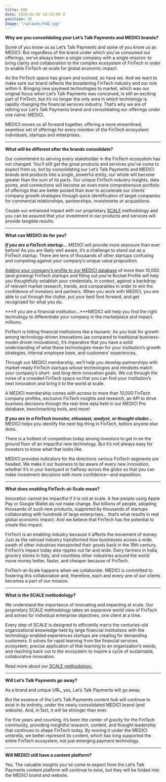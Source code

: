 ```yaml
---
title: FAQ
date: 2018-01-02 12:13:00 Z
position: 20
Image: "/uploads/FAQ.jpg"
---
```


**Why are you consolidating your Let’s Talk Payments and MEDICI brands?**

Some of you know us as Let’s Talk Payments and some of you know us as MEDICI. But regardless of the brand under which you’ve consumed our offerings, we’ve always been a single company with a single mission: to bring clarity and collaboration to the complex ecosystem of FinTech in order to enable FinTech-at-scale for global economic impact.

As the FinTech space has grown and evolved, so have we. And we want to make sure our brand reflects the broadening FinTech industry and our role within it. Bringing new payment technologies to market, which was our original focus when Let’s Talk Payments was conceived, is still an exciting part of FinTech, but it’s no longer the only area in which technology is rapidly changing the financial services industry. That’s why we are of retiring our Let’s Talk Payments brand and consolidating our offerings under one name: MEDICI.

MEDICI moves us all forward together, offering a more streamlined, seamless set of offerings for every member of the FinTech ecosystem: individuals, startups and enterprises.

---

**What will be different after the brands consolidate?**

Our commitment to serving every stakeholder in the FinTech ecosystem has not changed. You’ll still get the great products and services you’ve come to expect from us, but by consolidating our Let’s Talk Payments and MEDICI brands and products into a single, powerful entity, our whole will become greater than the sum of its parts. Our unique FinTech industry insights, data points, and connections will become an even more comprehensive portfolio of offerings that are better poised than ever to accelerate our clients’ company growth strategies through quick identification of target companies for commercial relationships, partnerships, investments or acquisitions.

Couple our enhanced impact with our proprietary [SCALE](/fintech-at-scale/) methodology and you can be assured that your investment in our products and services will provide tangible results.

---

**What can MEDICI do for you?**

***If you are a FinTech startup…*** MEDICI will provide more exposure than ever before!
As you are likely well aware, it’s a challenge to stand out as a FinTech startup. There are tens of thousands of other startups confusing and competing against your company’s unique value proposition.

[Adding your company’s profile to our MEDICI database](/users/sign_up) of more than 10,000 (and growing) FinTech startups and filling out you’re Rocket Profile will help you thoughtfully establish your credentials, in context, against a backdrop of relevant market research, trends, and comparables in order to win the confidence of investors and partners. When you work with MEDICI, you are able to cut through the clutter, put your best foot forward, and get recognized for what you do.

***If you are a financial institution…***MEDICI will help you find the right technology to differentiate your company in the marketplace and impact millions.

FinTech is hitting financial institutions like a tsunami. As you look for growth among technology-driven innovations (as compared to traditional business-model-driven innovations), it’s imperative that you have a solid understanding of what these technologies mean for your institution’s growth strategies, internal employee base, and customers’ experiences.

Through our MEDICI membership, we’ll help you develop partnerships with market-ready FinTech startups whose technologies and mindsets match your company’s short- and long-term innovation goals. We cut through the noise of a crowded FinTech space so that you can find your institution’s next innovation and bring it to the world at scale.

A MEDICI membership comes with access to more than 10,000 FinTech company profiles, exclusive FinTech insights and research, an API to drive business decisions through the real-time data held in our MEDICI Pro database, benchmarking tools, and more!

***If you are in a FinTech investor, ethusiast, analyst, or thought elader…*** MEDICI helps you identify the next big thing in FinTech, before anyone else does.

There is a hotbed of competition today among investors to get in on the ground floor of an impactful new technology. But it’s not always easy for investors to know what that looks like.

MEDICI provides indicators for the directions various FinTech segments are headed. We make it our business to be aware of every new innovation, whether it’s in your backyard or halfway across the globe so that you can make investment decisions with more confidence—and expedition.

---

**What does enabling FinTech-at-Scale mean?**

Innovation cannot be impactful if it is not at scale. A few people using Apple Pay or Google Wallet do not make change. But billions of people, adopting thousands of such new products, supported by thousands of startups collaborating with hundreds of large enterprises… that’s what results in real global economic impact. And we believe that FinTech has the potential to create this impact.

FinTech is an enabling industry because it affects the movement of money. Just as the railroad industry transformed how businesses across a wide swath of other industries transported their goods back in the 19th century, FinTech’s impact today also ripples out far and wide. Dairy farmers in India, grocery stores in Italy, and countless other industries around the world move money better, faster, and cheaper because of FinTech.

FinTech-at-Scale happens when we collaborate. MEDICI is committed to fostering this collaboration and, therefore, each and every one of our clients becomes a part of our mission.

---

**What is the SCALE methodology?**

We understand the importance of innovating and impacting at scale. Our proprietary SCALE methodology takes an expansive world view of FinTech and solves for individual enterprise objectives, one client at a time.

Every step of SCALE is designed to efficiently marry the centuries-old organizational knowledge held by large financial institutions with the technology-enabled experiences startups are creating for demanding customers. It solves for rapid learning from the financial services ecosystem, precise application of that learning to an organization’s needs, and reaching back out to the ecosystem to inspire a cycle of sustainable, collaborative innovation.

Read more about our [SCALE methodology.](/fintech-at-scale/)

---

**Will Let’s Talk Payments go away?**

As a brand and unique URL, yes, Let’s Talk Payments will go away.

But the essence of the Let’s Talk Payments content hub will continue to exist in its entirety, under the newly consolidated MEDICI brand (and website). And, in fact, it will be stronger than ever.

For five years and counting, it’s been the center of gravity for the FinTech community, providing insightful research, content, and thought leadership that continues to shape FinTech today. By moving it under the MEDICI umbrella, we better represent its content, which has long supported the entire FinTech ecosystem, not just emerging payment technology.

---

**Will MEDICI still have a content platform?**

Yes. The valuable insights you’ve come to expect from the Let’s Talk Payments content platform will continue to exist, but they will be folded into the MEDICI brand and website.
